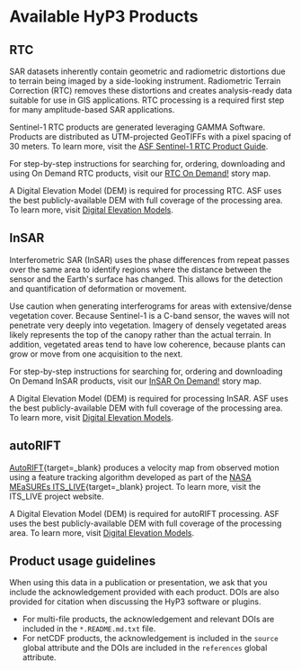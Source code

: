 # Available HyP3 Products

## RTC

SAR datasets inherently contain geometric and radiometric distortions due to terrain
being imaged by a side-looking instrument. Radiometric Terrain Correction (RTC) removes
these distortions and creates analysis-ready data suitable for use in GIS applications.
RTC processing is a required first step for many amplitude-based SAR applications.

Sentinel-1 RTC products are generated leveraging GAMMA Software. Products are 
distributed as UTM-projected GeoTIFFs with a pixel spacing of 30 meters. To learn
more, visit the
[ASF Sentinel-1 RTC Product Guide](guides/rtc_product_guide.md).

For step-by-step instructions for searching for, ordering, downloading and using On Demand RTC products, visit our [RTC On Demand!](https://storymaps.arcgis.com/stories/2ead3222d2294d1fae1d11d3f98d7c35) story map.

A Digital Elevation Model (DEM) is required for processing RTC. ASF uses the
best publicly-available DEM with full coverage of the processing area. To learn more,
visit [Digital Elevation Models](dems.md).

## InSAR

Interferometric SAR (InSAR) uses the phase differences from repeat passes over the
same area to identify regions where the distance between the sensor and the Earth's
surface has changed. This allows for the detection and quantification of deformation
or movement.

Use caution when generating interferograms for areas with extensive/dense vegetation cover.
Because Sentinel-1 is a C-band sensor, the waves will not penetrate very deeply into vegetation.
Imagery of densely vegetated areas likely represents the top of the canopy rather than the
actual terrain. In addition, vegetated areas tend to have low coherence, because plants can grow
or move from one acquisition to the next.

For step-by-step instructions for searching for, ordering and downloading On Demand InSAR products, visit our [InSAR On Demand!](https://storymaps.arcgis.com/stories/68a8a3253900411185ae9eb6bb5283d3) story map.

A Digital Elevation Model (DEM) is required for processing InSAR. ASF uses the
best publicly-available DEM with full coverage of the processing area. To learn more,
visit [Digital Elevation Models](dems.md).

## autoRIFT

[AutoRIFT](https://github.com/leiyangleon/autoRIFT){target=_blank} produces a velocity map from
observed motion using a feature tracking algorithm developed as part of the 
[NASA MEaSUREs ITS_LIVE](https://its-live.jpl.nasa.gov/){target=_blank} project. To learn more,
visit the ITS_LIVE project website.

A Digital Elevation Model (DEM) is required for autoRIFT processing. ASF uses the
best publicly-available DEM with full coverage of the processing area. To learn more,
visit [Digital Elevation Models](dems.md).

## Product usage guidelines

When using this data in a publication or presentation, we ask that you include the
acknowledgement provided with each product. DOIs are also provided for citation
when discussing the HyP3 software or plugins.

- For multi-file products, the acknowledgement and relevant DOIs are included in
  the `*.README.md.txt` file.
- For netCDF products, the acknowledgement is included in the `source` global attribute
  and the DOIs are included in the `references` global attribute.
